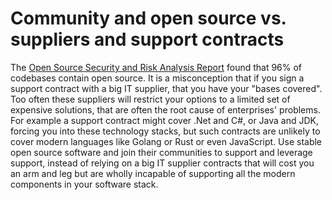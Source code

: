 # Community and open source vs. suppliers and support contracts

The [Open Source Security and Risk Analysis Report](https://www.synopsys.com/software-integrity/resources/analyst-reports/open-source-security-risk-analysis.html) found that 96% of codebases contain open source. It is a misconception
that if you sign a support contract with a big IT supplier, that you have your "bases covered". Too often these suppliers will restrict your options to a
limited set of expensive solutions, that are often the root cause of enterprises' problems. For example a support contract might cover .Net and C#, or
Java and JDK, forcing you into these technology stacks, but such contracts are unlikely to cover modern languages like Golang or Rust or even JavaScript. Use stable open source software and join
their communities to support and leverage support, instead of relying on a big IT supplier
contracts that will cost you an arm and leg but are wholly incapable
of supporting all the modern components in your software stack.
